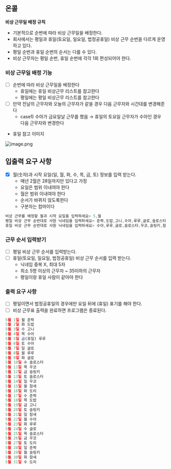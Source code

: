 ## 온콜


**비상 근무일 배정 규칙**

- 기본적으로 순번에 따라 비상 근무일을 배정한다.
- 회사에서는 평일과 휴일(토요일, 일요일, 법정공휴일) 비상 근무 순번을 다르게 운영하고 있다.
- 평일 순번과 휴일 순번의 순서는 다를 수 있다.
- 비상 근무자는 평일 순번, 휴일 순번에 각각 1회 편성되어야 한다.

### 비상 근무일 배정 기능

- [ ]  순번에 따라 비상 근무일을 배정한다
    - 휴일에는 휴일 비상근무 리스트를 참고한다
    - 평일에는 평일 비상근무 리스트를 참고한다
- [ ]  만약 전날의 근무자와 오늘의 근무자가 같을 경우 다음 근무자와 시간대를 변경해준다
    - case1) 수아가 금요일날 근무를 했음 → 휴일의 토요일 근무자가 수아인 경우 다음 근무자와 변경한다

- 휴일 참고 이미지

![image.png](https://prod-files-secure.s3.us-west-2.amazonaws.com/ea7f5970-fe44-4506-aa2b-500766ca5b0d/453611ec-4b72-4fd6-915a-0ca9018b593b/image.png)

## **입출력 요구 사항**

- [x]  월(숫자)과 시작 요일(일, 월, 화, 수, 목, 금, 토) 정보를 입력 받는다.
    - 매년 2월은 28일까지만 있다고 가정
    - 요일은 범위 이내여야 한다
    - 월은 범위 이내여야 한다
    - 순서가 바뀌지 않도록한다
    - 구분자는 컴마이다

```jsx
비상 근무를 배정할 월과 시작 요일을 입력하세요> 5,월
평일 비상 근무 순번대로 사원 닉네임을 입력하세요> 준팍,도밥,고니,수아,루루,글로,솔로스타,우코,슬링키,참새,도리
휴일 비상 근무 순번대로 사원 닉네임을 입력하세요> 수아,루루,글로,솔로스타,우코,슬링키,참새,도리,준팍,도밥,고니
```

### 근무 순서 입력받기

- [ ]  평일 비상 근무 순서를 입력받는다.
- [ ]  휴일(토요일, 일요일, 법정공휴일) 비상 근무 순서를 입력 받는다.
    - 닉네임 중복 X, 최대 5자
    - 최소 5명 이상의 근무자 ~ 35이하의 근무자
    - 평일이랑 휴일 사람이 같아야 한다

### **출력 요구 사항**

- [ ]  평일이면서 법정공휴일의 경우에만 요일 뒤에 (휴일) 표기를 해야 한다.
- [ ]  비상 근무표 출력을 완료하면 프로그램은 종료된다.

```jsx
5월 1일 월 준팍
5월 2일 화 도밥
5월 3일 수 고니
5월 4일 목 수아
5월 5일 금(휴일) 루루
5월 6일 토 수아
5월 7일 일 글로
5월 8일 월 루루
5월 9일 화 글로
5월 10일 수 솔로스타
5월 11일 목 우코
5월 12일 금 슬링키
5월 13일 토 솔로스타
5월 14일 일 우코
5월 15일 월 참새
5월 16일 화 도리
5월 17일 수 준팍
5월 18일 목 도밥
5월 19일 금 고니
5월 20일 토 슬링키
5월 21일 일 참새
5월 22일 월 수아
5월 23일 화 루루
5월 24일 수 글로
5월 25일 목 솔로스타
5월 26일 금 우코
5월 27일 토 도리
5월 28일 일 준팍
5월 29일 월 슬링키
5월 30일 화 참새
5월 31일 수 도리
```